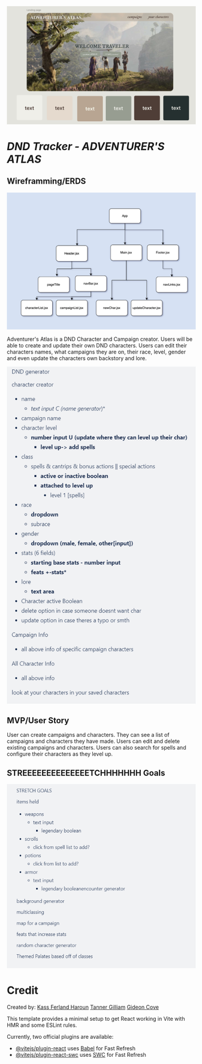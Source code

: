 <img src ="./pictures/TitleScreen.png" alt="Characters on a cliff overlooking a dense forest, the title screen" width =520px/>

# ***DND Tracker - ADVENTURER'S ATLAS***

## Wireframming/ERDS
<img src ="./pictures/ERD.png" alt="ERD" width =520px/>

Adventurer's Atlas is a DND Character and Campaign creator. Users will be able to create and update their own DND characters. Users can edit their characters names, what campaigns they are on, their race, level, gender and even update the characters own backstory and lore. 

<img src ="./pictures/ProjectGoals.PNG" alt="Bullet list showing project goals" width =520px/>

## MVP/User Story

User can create campaigns and characters. They can see a list of campaigns and characters they have made. Users can edit and delete existing campaigns and characters. Users can also search for spells and configure their characters as they level up.

## STREEEEEEEEEEEEEETCHHHHHHH Goals

<img src ="./pictures/StretchGoals.PNG" alt="Bullet list showing the project's stretch goals" width =520px/> 

# Credit
Created by: 
[Kass Ferland Haroun](https://github.com/kfharoun)
[Tanner Gilliam](https://github.com/thebigbeanest)
[Gideon Cove](https://github.com/gideonMCove)



This template provides a minimal setup to get React working in Vite with HMR and some ESLint rules.

Currently, two official plugins are available:

- [@vitejs/plugin-react](https://github.com/vitejs/vite-plugin-react/blob/main/packages/plugin-react/README.md) uses [Babel](https://babeljs.io/) for Fast Refresh
- [@vitejs/plugin-react-swc](https://github.com/vitejs/vite-plugin-react-swc) uses [SWC](https://swc.rs/) for Fast Refresh
